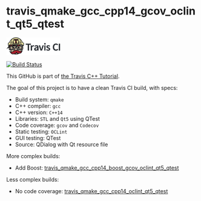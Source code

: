 # travis_qmake_gcc_cpp14_gcov_oclint_qt5_qtest

[![Travis CI logo](TravisCI.png)](https://travis-ci.org)

[![Build Status](https://travis-ci.org/richelbilderbeek/travis_qmake_gcc_cpp14_gcov_oclint_qt5_qtest.svg?branch=master)](https://travis-ci.org/richelbilderbeek/travis_qmake_gcc_cpp14_gcov_oclint_qt5_qtest)

This GitHub is part of [the Travis C++ Tutorial](https://github.com/richelbilderbeek/travis_cpp_tutorial).

The goal of this project is to have a clean Travis CI build, with specs:
 * Build system: `qmake`
 * C++ compiler: `gcc`
 * C++ version: `C++14`
 * Libraries: `STL` and `Qt5` using QTest
 * Code coverage: `gcov` and `Codecov`
 * Static testing: `OCLint`
 * GUI testing: QTest
 * Source: QDialog with Qt resource file

More complex builds:
 * Add Boost: [travis_qmake_gcc_cpp14_boost_gcov_oclint_qt5_qtest](https://www.github.com/richelbilderbeek/travis_qmake_gcc_cpp14_boost_gcov_oclint_qt5_qtest)

Less complex builds:
 * No code coverage: [travis_qmake_gcc_cpp14_oclint_qt5_qtest](https://www.github.com/richelbilderbeek/travis_qmake_gcc_cpp14_oclint_qt5_qtest)
